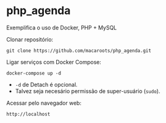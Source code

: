 # php_agenda
Exemplifica o uso de Docker, PHP + MySQL

Clonar repositório:
```
git clone https://github.com/macaroots/php_agenda.git
```

Ligar serviços com Docker Compose:
```
docker-compose up -d
```
* ```-d``` de Detach é opcional.
* Talvez seja necesário permissão de super-usuário (```sudo```).

Acessar pelo navegador web:
```
http://localhost
```
